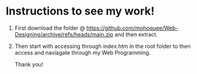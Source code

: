 # Instructions to see my work!

1. First download the folder @ https://github.com/mohoquee/Web-Designing/archive/refs/heads/main.zip and then extract.
2. Then start with accessing through index.htm in the root folder to then access and naviagate through my Web Programming.


   Thank you!
